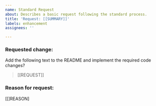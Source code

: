 ```yaml
---
name: Standard Request
about: Describes a basic request following the standard process.
title: 'Request: [[SUMMARY]]'
labels: enhancement
assignees: ''

---
```


### Requested change: 
Add the following text to the README and implement the required code changes?
> [[REQUEST]]

### Reason for request:
[[]REASON]
